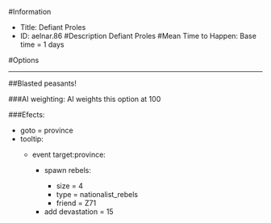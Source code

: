 #Information
 - Title: Defiant Proles
 - ID: aelnar.86
#Description
Defiant Proles
#Mean Time to Happen:
Base time = 1 days

#Options

___
##Blasted peasants!

###AI weighting:
AI weights this option at 100


###Efects:<ul><li>goto = province</li><li>tooltip:</li><ul><li>event target:province:</li><ul><li>spawn rebels:</li><ul><li>size = 4</li><li>type = nationalist_rebels</li><li>friend = Z71</li></ul><li>add devastation = 15</li></ul></ul></ul>
